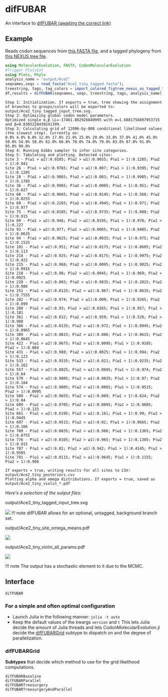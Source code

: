 # difFUBAR
An interface to [difFUBAR (awaiting the correct link)](https://academic.oup.com/mbe/article/30/5/1196/998247)
## Example
Reads codon sequences from [this FASTA file](https://raw.githubusercontent.com/MurrellGroup/CodonMolecularEvolution.jl/main/test/data/Ace2_tiny/Ace2_tiny_tagged.fasta), and a tagged phylogeny from [this NEXUS tree file](https://raw.githubusercontent.com/MurrellGroup/CodonMolecularEvolution.jl/main/test/data/Ace2_tiny/Ace2_tiny_tagged.nex).
```julia
using MolecularEvolution, FASTX, CodonMolecularEvolution
#Trigger PlotsExt
using Plots, Phylo
analysis_name = "output/Ace2"
seqnames,seqs = read_fasta("Ace2_tiny_tagged.fasta");
treestring, tags, tag_colors = import_colored_figtree_nexus_as_tagged_tree("Ace2_tiny_tagged.nex")
df,results = difFUBAR(seqnames, seqs, treestring, tags, analysis_name);
```
```
Step 1: Initialization. If exports = true, tree showing the assignment of branches to groups/colors will be exported to: output/Ace2_tiny_tagged_input_tree.svg.
Step 2: Optimizing global codon model parameters.
Optimized single α,β LL=-17461.802926840995 with α=1.6881756897953715 and β=0.8305228439241399.
Step 3: Calculating grid of 12096-by-808 conditional likelihood values (the slowest step). Currently on:
0.0% 4.0% 8.0% 12.0% 17.0% 21.0% 25.0% 29.0% 33.0% 37.0% 41.0% 45.0% 50.0% 54.0% 58.0% 62.0% 66.0% 70.0% 74.0% 79.0% 83.0% 87.0% 91.0% 95.0% 99.0% 
Step 4: Running Gibbs sampler to infer site categories.
Step 5: Tabulating and plotting. Detected sites:
Site 3 - P(ω1 > ω2):0.0185; P(ω2 > ω1):0.9655; P(ω1 > 1):0.1285; P(ω2 > 1):0.941
Site 26 - P(ω1 > ω2):0.9765; P(ω2 > ω1):0.007; P(ω1 > 1):0.9395; P(ω2 > 1):0.1205
Site 29 - P(ω1 > ω2):0.9865; P(ω2 > ω1):0.003; P(ω1 > 1):0.9985; P(ω2 > 1):0.1785
Site 36 - P(ω1 > ω2):0.9965; P(ω2 > ω1):0.0005; P(ω1 > 1):0.951; P(ω2 > 1):0.027
Site 68 - P(ω1 > ω2):0.9665; P(ω2 > ω1):0.0145; P(ω1 > 1):0.568; P(ω2 > 1):0.0255
Site 69 - P(ω1 > ω2):0.2265; P(ω2 > ω1):0.4945; P(ω1 > 1):0.971; P(ω2 > 1):0.977
Site 75 - P(ω1 > ω2):0.0105; P(ω2 > ω1):0.9735; P(ω1 > 1):0.088; P(ω2 > 1):0.915
Site 89 - P(ω1 > ω2):0.946; P(ω2 > ω1):0.0195; P(ω1 > 1):0.978; P(ω2 > 1):0.227
Site 93 - P(ω1 > ω2):0.977; P(ω2 > ω1):0.0065; P(ω1 > 1):0.9405; P(ω2 > 1):0.0635
Site 94 - P(ω1 > ω2):0.9825; P(ω2 > ω1):0.0035; P(ω1 > 1):0.975; P(ω2 > 1):0.1525
Site 101 - P(ω1 > ω2):0.951; P(ω2 > ω1):0.0175; P(ω1 > 1):0.8605; P(ω2 > 1):0.113
Site 214 - P(ω1 > ω2):0.925; P(ω2 > ω1):0.0175; P(ω1 > 1):0.9975; P(ω2 > 1):0.422
Site 215 - P(ω1 > ω2):0.968; P(ω2 > ω1):0.0095; P(ω1 > 1):0.9025; P(ω2 > 1):0.0915
Site 218 - P(ω1 > ω2):0.98; P(ω2 > ω1):0.0045; P(ω1 > 1):0.969; P(ω2 > 1):0.0925
Site 220 - P(ω1 > ω2):0.003; P(ω2 > ω1):0.9835; P(ω1 > 1):0.2815; P(ω2 > 1):0.986
Site 251 - P(ω1 > ω2):0.0125; P(ω2 > ω1):0.967; P(ω1 > 1):0.0635; P(ω2 > 1):0.7555
Site 282 - P(ω1 > ω2):0.974; P(ω2 > ω1):0.009; P(ω1 > 1):0.9265; P(ω2 > 1):0.099
Site 288 - P(ω1 > ω2):0.93; P(ω2 > ω1):0.0265; P(ω1 > 1):0.957; P(ω2 > 1):0.181
Site 361 - P(ω1 > ω2):0.012; P(ω2 > ω1):0.959; P(ω1 > 1):0.528; P(ω2 > 1):0.988
Site 366 - P(ω1 > ω2):0.0135; P(ω2 > ω1):0.972; P(ω1 > 1):0.0945; P(ω2 > 1):0.8965
Site 389 - P(ω1 > ω2):0.9815; P(ω2 > ω1):0.006; P(ω1 > 1):0.9615; P(ω2 > 1):0.0645
Site 422 - P(ω1 > ω2):0.9675; P(ω2 > ω1):0.0095; P(ω1 > 1):0.9185; P(ω2 > 1):0.084
Site 431 - P(ω1 > ω2):0.988; P(ω2 > ω1):0.0025; P(ω1 > 1):0.994; P(ω2 > 1):0.123
Site 533 - P(ω1 > ω2):0.9535; P(ω2 > ω1):0.021; P(ω1 > 1):0.9235; P(ω2 > 1):0.162
Site 557 - P(ω1 > ω2):0.8025; P(ω2 > ω1):0.0685; P(ω1 > 1):0.974; P(ω2 > 1):0.64
Site 570 - P(ω1 > ω2):0.9805; P(ω2 > ω1):0.0035; P(ω1 > 1):0.97; P(ω2 > 1):0.104
Site 574 - P(ω1 > ω2):0.9805; P(ω2 > ω1):0.0065; P(ω1 > 1):0.9515; P(ω2 > 1):0.0995
Site 580 - P(ω1 > ω2):0.9655; P(ω2 > ω1):0.009; P(ω1 > 1):0.624; P(ω2 > 1):0.04
Site 609 - P(ω1 > ω2):0.9705; P(ω2 > ω1):0.0095; P(ω1 > 1):0.9605; P(ω2 > 1):0.133
Site 661 - P(ω1 > ω2):0.6195; P(ω2 > ω1):0.161; P(ω1 > 1):0.99; P(ω2 > 1):0.9445
Site 697 - P(ω1 > ω2):0.9515; P(ω2 > ω1):0.02; P(ω1 > 1):0.9665; P(ω2 > 1):0.166
Site 709 - P(ω1 > ω2):0.0035; P(ω2 > ω1):0.986; P(ω1 > 1):0.1365; P(ω2 > 1):0.8755
Site 776 - P(ω1 > ω2):0.0105; P(ω2 > ω1):0.965; P(ω1 > 1):0.1385; P(ω2 > 1):0.915
Site 787 - P(ω1 > ω2):0.02; P(ω2 > ω1):0.942; P(ω1 > 1):0.4145; P(ω2 > 1):0.9505
Site 791 - P(ω1 > ω2):0.0115; P(ω2 > ω1):0.9645; P(ω1 > 1):0.1155; P(ω2 > 1):0.908

If exports = true, writing results for all sites to CSV: output/Ace2_tiny_posteriors.csv
Plotting alpha and omega distributions. If exports = true, saved as output/Ace2_tiny_violin_*.pdf
```
*Here's a selection of the output files:*

output/Ace2\_tiny\_tagged\_input\_tree.svg

![](figures/output/Ace2_tiny_tagged_input_tree.svg)
!!! note
    difFUBAR allows for an optional, untagged, background branch set.

output/Ace2\_tiny\_site\_omega\_means.pdf

![](figures/output/Ace2_tiny_site_omega_means.png)

output/Ace2\_tiny\_violin\_all\_params.pdf

![](figures/output/Ace2_tiny_violin_all_params.png)

!!! note
    The output has a stochastic element to it due to the MCMC.

## Interface
```@docs
difFUBAR
```

### For a simple and often optimal configuration
- Launch Julia in the following manner: `julia -t auto`
- Keep the default values of the kwargs `version` and `t`
This lets Julia decide the amount of Julia threads and lets CodonMolecularEvolution.jl decide the [difFUBARGrid](@ref) subtype to dispatch on and the degree of parallelization.

### difFUBARGrid
**Subtypes** that decide which method to use for the grid likelihood computations.
```@docs
difFUBARBaseline
difFUBARParallel
difFUBARTreesurgery
difFUBARTreesurgeryAndParallel
```